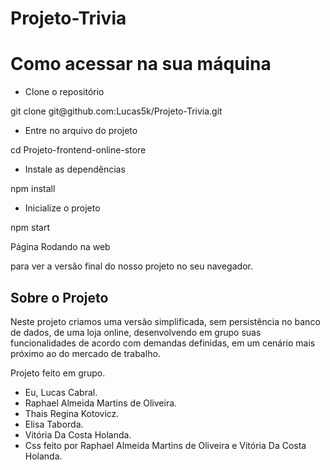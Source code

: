 # Projeto-Trivia

<h1>Como acessar na sua máquina</h1>

- Clone o repositório
<p>git clone git@github.com:Lucas5k/Projeto-Trivia.git</p>

- Entre no arquivo do projeto
<p>cd Projeto-frontend-online-store</p>

- Instale as dependências
<p>npm install</p>

- Inicialize o projeto
<p>npm start</p>

Página Rodando na web

para ver a versão final do nosso projeto no seu navegador.

<h2>Sobre o Projeto</h2>
<p>Neste projeto criamos uma versão simplificada, sem persistência no banco de dados, de uma loja online, desenvolvendo em grupo suas funcionalidades de acordo com demandas definidas, em um cenário mais próximo ao do mercado de trabalho.</p>

Projeto feito em grupo.

- Eu, Lucas Cabral. 
- Raphael Almeida Martins de Oliveira. 
- Thais Regina Kotovicz. 
- Elisa Taborda. 
- Vitória Da Costa Holanda.
- Css feito por Raphael Almeida Martins de Oliveira e Vitória Da Costa Holanda.
